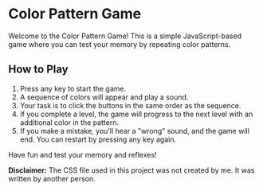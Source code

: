 # Color Pattern Game

Welcome to the Color Pattern Game! This is a simple JavaScript-based game where you can test your memory by repeating color patterns.

## How to Play

1. Press any key to start the game.
2. A sequence of colors will appear and play a sound.
3. Your task is to click the buttons in the same order as the sequence.
4. If you complete a level, the game will progress to the next level with an additional color in the pattern.
5. If you make a mistake, you'll hear a "wrong" sound, and the game will end. You can restart by pressing any key again.

Have fun and test your memory and reflexes!


**Disclaimer:** The CSS file used in this project was not created by me. It was written by another person.
